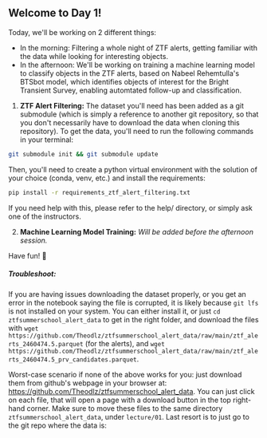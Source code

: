 ## Welcome to Day 1!

Today, we'll be working on 2 different things:
- In the morning: Filtering a whole night of ZTF alerts, getting familiar with the data while looking for interesting objects.
- In the afternoon: We'll be working on training a machine learning model to classify objects in the ZTF alerts, based on Nabeel Rehemtulla's BTSbot model, which identifies objects of interest for the Bright Transient Survey, enabling automtated follow-up and classification.



1. **ZTF Alert Filtering:** The dataset you'll need has been added as a git submodule (which is simply a reference to another git repository, so that you don't necessarily have to download the data when cloning this repository). To get the data, you'll need to run the following commands in your terminal:
```bash
git submodule init && git submodule update
```

Then, you'll need to create a python virtual environment with the solution of your choice (conda, venv, etc.) and install the requirements:
```bash
pip install -r requirements_ztf_alert_filtering.txt
```

If you need help with this, please refer to the help/ directory, or simply ask one of the instructors.

2. **Machine Learning Model Training:** *Will be added before the afternoon session.*

Have fun! 🚀


##### Troubleshoot:

If you are having issues downloading the dataset properly, or you get an error in the notebook saying the file is corrupted, it is likely because `git lfs` is not installed on your system. You can either install it, or just `cd ztfsummerschool_alert_data`
to get in the right folder, and download the files with `wget https://github.com/Theodlz/ztfsummerschool_alert_data/raw/main/ztf_alerts_2460474.5.parquet` (for the alerts), and `wget https://github.com/Theodlz/ztfsummerschool_alert_data/raw/main/ztf_alerts_2460474.5_prv_candidates.parquet`.

Worst-case scenario if none of the above works for you: just download them from github's webpage in your browser at: https://github.com/Theodlz/ztfsummerschool_alert_data. You can just click on each file, that will open a page with a download button in the top right-hand corner. Make sure to move these files to the same directory `ztfsummerschool_alert_data`, under `lecture/01`.
Last resort is to just go to the git repo where the data is: 

